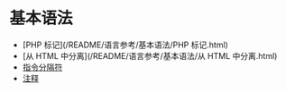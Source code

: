 # 基本语法

* [PHP 标记](/README/语言参考/基本语法/PHP 标记.html)
* [从 HTML 中分离](/README/语言参考/基本语法/从 HTML 中分离.html)
* [指令分隔符](/README/语言参考/基本语法/指令分隔符.html)
* [注释](/README/语言参考/基本语法/注释.html)

